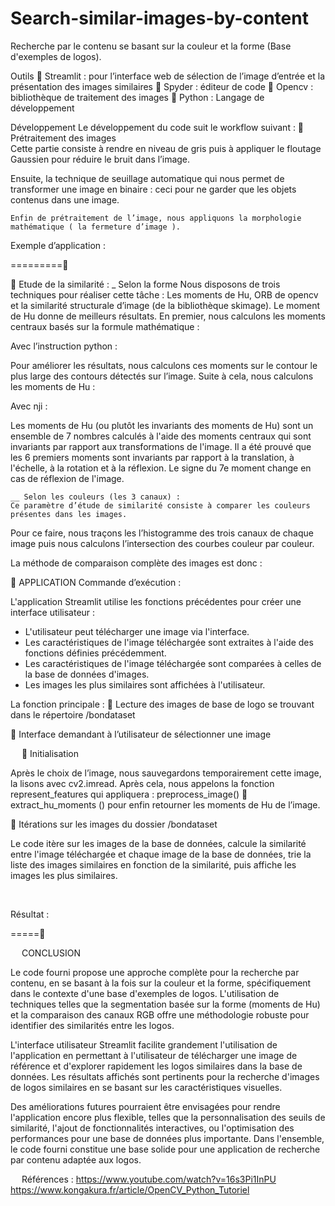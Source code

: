 # Search-similar-images-by-content
Recherche par le contenu se basant sur la couleur et la forme (Base d'exemples de logos).


     
Outils 
	Streamlit : pour l’interface web de sélection de l’image d’entrée et la présentation des images similaires
	Spyder : éditeur de code
	Opencv : bibliothèque de traitement des images
	Python : Langage de développement 


Développement 
Le développement du code suit le workflow suivant :
	Prétraitement des images  
Cette partie consiste à rendre en niveau de gris puis à appliquer le floutage Gaussien pour réduire le bruit dans l’image.
 
Ensuite, la technique de seuillage automatique qui nous permet de transformer une image en binaire : ceci pour ne garder que les objets contenus dans une image.
 



 

	Enfin de prétraitement de l’image, nous appliquons la morphologie mathématique ( la fermeture d’image ).

Exemple d’application : 
 
   =========  


	Etude de la similarité :
_ Selon la forme 
Nous disposons de trois techniques pour réaliser cette tâche :
Les moments de Hu, ORB de opencv et la similarité structurale d’image (de la bibliothèque skimage).
Le moment de Hu donne de meilleurs résultats.
En premier, nous calculons les moments centraux basés sur la formule mathématique : 
 
Avec l’instruction python :
 
Pour améliorer les résultats, nous calculons ces moments sur le contour le plus large des contours détectés sur l’image.
Suite à cela, nous calculons les moments de Hu :
 
Avec nji :
 
Les moments de Hu (ou plutôt les invariants des moments de Hu) sont un ensemble de 7 nombres calculés à l'aide des moments centraux qui sont invariants par rapport aux transformations de l'image. Il a été prouvé que les 6 premiers moments sont invariants par rapport à la translation, à l'échelle, à la rotation et à la réflexion. Le signe du 7e moment change en cas de réflexion de l'image.



    __ Selon les couleurs (les 3 canaux) :
    Ce paramètre d’étude de similarité consiste à comparer les couleurs présentes dans les images.
Pour ce faire, nous traçons les l’histogramme des trois canaux de chaque image puis nous calculons l’intersection des courbes couleur par couleur.

 
La méthode de comparaison complète des images est donc :

 


	APPLICATION 
Commande d’exécution : 
  

L'application Streamlit utilise les fonctions précédentes pour créer une interface utilisateur :
- L'utilisateur peut télécharger une image via l'interface.
- Les caractéristiques de l'image téléchargée sont extraites à l'aide des fonctions définies précédemment.
- Les caractéristiques de l'image téléchargée sont comparées à celles de la base de données d'images.
- Les images les plus similaires sont affichées à l'utilisateur.



La fonction principale :
	Lecture des images de base de logo se trouvant dans le répertoire /bondataset
 

	 Interface demandant à l’utilisateur de sélectionner une image
 

 
 
	Initialisation
 
Après le choix de l’image, nous sauvegardons temporairement cette image, la lisons avec cv2.imread.
Après cela, nous appelons la fonction represent_features qui appliquera :
preprocess_image()  extract_hu_moments () pour enfin retourner les moments de Hu de l’image.

	Itérations sur les images du dossier /bondataset

 

Le code itère sur les images de la base de données, calcule la similarité entre l'image téléchargée et chaque image de la base de données, trie la liste des images similaires en fonction de la similarité, puis affiche les images les plus similaires.

 

 

Résultat :


 
===== 
 
 
CONCLUSION

Le code fourni propose une approche complète pour la recherche par contenu, en se basant à la fois sur la couleur et la forme, spécifiquement dans le contexte d'une base d'exemples de logos. L'utilisation de techniques telles que la segmentation basée sur la forme (moments de Hu) et la comparaison des canaux RGB offre une méthodologie robuste pour identifier des similarités entre les logos.

L'interface utilisateur Streamlit facilite grandement l'utilisation de l'application en permettant à l'utilisateur de télécharger une image de référence et d'explorer rapidement les logos similaires dans la base de données. Les résultats affichés sont pertinents pour la recherche d'images de logos similaires en se basant sur les caractéristiques visuelles.

Des améliorations futures pourraient être envisagées pour rendre l'application encore plus flexible, telles que la personnalisation des seuils de similarité, l'ajout de fonctionnalités interactives, ou l'optimisation des performances pour une base de données plus importante. Dans l'ensemble, le code fourni constitue une base solide pour une application de recherche par contenu adaptée aux logos.

 
Références :
https://www.youtube.com/watch?v=16s3Pi1InPU
https://www.kongakura.fr/article/OpenCV_Python_Tutoriel

